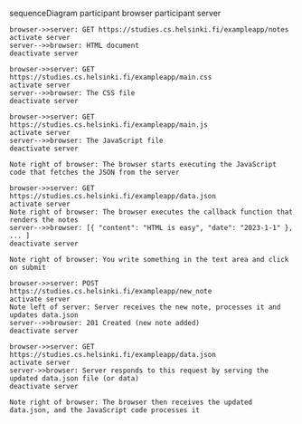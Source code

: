 sequenceDiagram
    participant browser
    participant server

    browser->>server: GET https://studies.cs.helsinki.fi/exampleapp/notes
    activate server
    server-->>browser: HTML document
    deactivate server

    browser->>server: GET https://studies.cs.helsinki.fi/exampleapp/main.css
    activate server
    server-->>browser: The CSS file
    deactivate server

    browser->>server: GET https://studies.cs.helsinki.fi/exampleapp/main.js
    activate server
    server-->>browser: The JavaScript file
    deactivate server

    Note right of browser: The browser starts executing the JavaScript code that fetches the JSON from the server

    browser->>server: GET https://studies.cs.helsinki.fi/exampleapp/data.json
    activate server
    Note right of browser: The browser executes the callback function that renders the notes
    server-->>browser: [{ "content": "HTML is easy", "date": "2023-1-1" }, ... ]
    deactivate server

    Note right of browser: You write something in the text area and click on submit
    
    browser->>server: POST https://studies.cs.helsinki.fi/exampleapp/new_note
    activate server
    Note left of server: Server receives the new note, processes it and updates data.json 
    server-->>browser: 201 Created (new note added)
    deactivate server

    browser->>server: GET https://studies.cs.helsinki.fi/exampleapp/data.json
    activate server
    server->>browser: Server responds to this request by serving the updated data.json file (or data)
    deactivate server

    Note right of browser: The browser then receives the updated data.json, and the JavaScript code processes it

